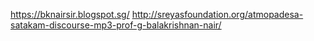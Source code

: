 

https://bknairsir.blogspot.sg/
http://sreyasfoundation.org/atmopadesa-satakam-discourse-mp3-prof-g-balakrishnan-nair/
